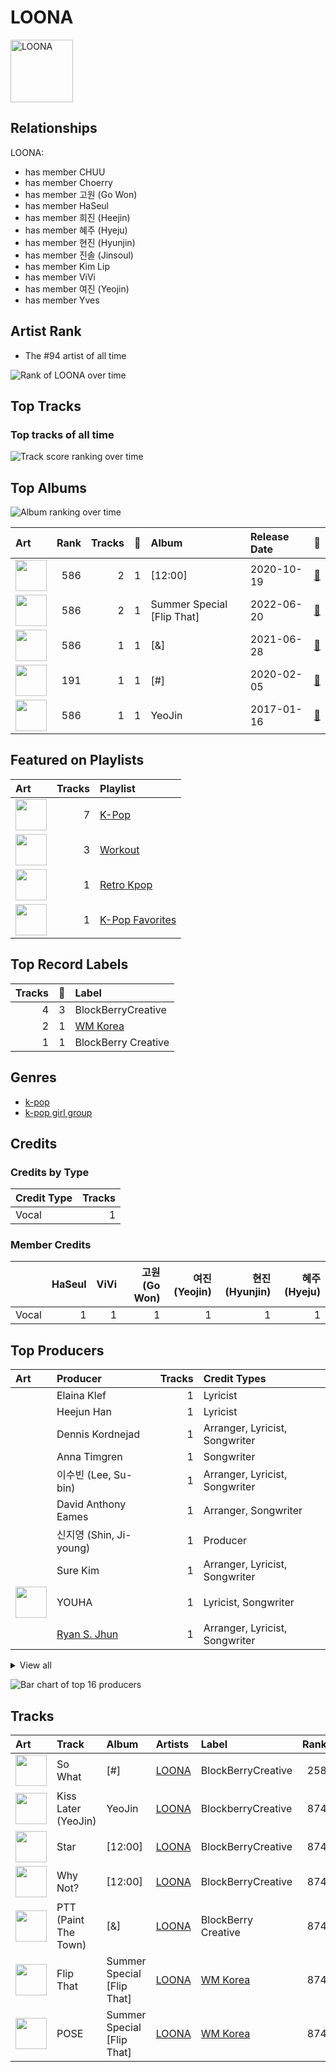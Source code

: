 
# LOONA


<img src="https://i.scdn.co/image/ab6761610000e5eb80584436e5726afb70cee7f8" alt="LOONA" width="100" />

## Relationships

LOONA:
- has member CHUU
- has member Choerry
- has member 고원 (Go Won)
- has member HaSeul
- has member 희진 (Heejin)
- has member 혜주 (Hyeju)
- has member 현진 (Hyunjin)
- has member 진솔 (Jinsoul)
- has member Kim Lip
- has member ViVi
- has member 여진 (Yeojin)
- has member Yves

## Artist Rank
- The #94 artist of all time

![Rank of LOONA over time](../../images/artists/loona/rank_time_series.png)
## Top Tracks


### Top tracks of all time

![Track score ranking over time](../../images/artists/loona/track_rank_time_series_score.png)
## Top Albums

![Album ranking over time](../../images/artists/loona/album_rank_time_series.png)

| Art | Rank | Tracks | 💚 | Album | Release Date | 🔗 |
|:---|---:|---:|---:|:---|:---|:---|
| <img src="https://i.scdn.co/image/ab67616d0000b273619b758232a962e9ddf45f97" alt="" width="50" /> | 586 | 2 | 1 | [12:00] | 2020-10-19 | [🔗](https://open.spotify.com/album/3obToaukLcPbCLPPmWFzQi) |
| <img src="https://i.scdn.co/image/ab67616d0000b2735fe0013ebb4022adc0f042be" alt="" width="50" /> | 586 | 2 | 1 | Summer Special [Flip That] | 2022-06-20 | [🔗](https://open.spotify.com/album/7odJeHxR62PWP4Cms4GpwB) |
| <img src="https://i.scdn.co/image/ab67616d0000b273608cf05fbd3605c77444917f" alt="" width="50" /> | 586 | 1 | 1 | [&] | 2021-06-28 | [🔗](https://open.spotify.com/album/747FhjbZXy5H8frCZ90eDv) |
| <img src="https://i.scdn.co/image/ab67616d0000b273c985aeaeccb1db38dddf2986" alt="" width="50" /> | 191 | 1 | 1 | [#] | 2020-02-05 | [🔗](https://open.spotify.com/album/3OOqAsk58Xv8DHu1gRGtaC) |
| <img src="https://i.scdn.co/image/ab67616d0000b2737f7c1a61a2d58eae2a3e1487" alt="" width="50" /> | 586 | 1 | 1 | YeoJin | 2017-01-16 | [🔗](https://open.spotify.com/album/0AdyZlYZJ852kcSTOhVkyi) |

## Featured on Playlists
| Art | Tracks | Playlist |
|:---|---:|:---|
| <img src="https://mosaic.scdn.co/640/ab67616d00001e02505190077497c230422f2934ab67616d00001e027dd8f95320e8ef08aa121dfeab67616d00001e028164cd1a2e03b7ca2db9ff5eab67616d00001e02ff7c2dfd0ed9b2cf6bf9c818" alt="" width="50" /> | 7 | [K-Pop](../../playlists/k-pop/overview.md) |
| <img src="https://mosaic.scdn.co/640/ab67616d00001e026f248f7695eb544a3a1955c5ab67616d00001e027a393b04e8ced571618223e8ab67616d00001e028acb7bac073f378d59bf228eab67616d00001e02b3be3b970fc89a02f301c9da" alt="" width="50" /> | 3 | [Workout](../../playlists/workout/overview.md) |
| <img src="https://mosaic.scdn.co/640/ab67616d00001e024897a7925914a3a10ce68c31ab67616d00001e025babc6b49ac8a93fc5fc464aab67616d00001e0267f8236540d6f145e2f0baa1ab67616d00001e0271a70331062453ece06f8b79" alt="" width="50" /> | 1 | [Retro Kpop](../../playlists/retro_kpop/overview.md) |
| <img src="https://mosaic.scdn.co/640/ab67616d00001e024ed058b71650a6ca2c04adffab67616d00001e026772cf096be8acc1df092519ab67616d00001e028c4a282e84a53c1c8acf129aab67616d00001e02d8cc2281fcd4519ca020926b" alt="" width="50" /> | 1 | [K-Pop Favorites](../../playlists/k-pop_favorites/overview.md) |

## Top Record Labels

| Tracks | 💚 | Label |
|---:|---:|:---|
| 4 | 3 | BlockBerryCreative |
| 2 | 1 | [WM Korea](../../labels/wm_korea/overview.md) |
| 1 | 1 | BlockBerry Creative |

## Genres

- [k-pop](../../genres/k-pop/overview.md)
- [k-pop girl group](../../genres/k-pop_girl_group/overview.md)

## Credits

### Credits by Type

| Credit Type | Tracks |
|:---|---:|
| Vocal | 1 |

### Member Credits

| | HaSeul | ViVi | 고원 (Go Won) | 여진 (Yeojin) | 현진 (Hyunjin) | 혜주 (Hyeju) |
|:---|---:|---:|---:|---:|---:|---:|
| Vocal | 1 | 1 | 1 | 1 | 1 | 1 |
## Top Producers

| Art | Producer | Tracks | Credit Types |
|:---|:---|---:|:---|
| | Elaina Klef | 1 | Lyricist |
| | Heejun Han | 1 | Lyricist |
| | Dennis Kordnejad | 1 | Arranger, Lyricist, Songwriter |
| | Anna Timgren | 1 | Songwriter |
| | 이수빈 (Lee, Su-bin) | 1 | Arranger, Lyricist, Songwriter |
| | David Anthony Eames | 1 | Arranger, Songwriter |
| | 신지영 (Shin, Ji-young) | 1 | Producer |
| | Sure Kim | 1 | Arranger, Lyricist, Songwriter |
| <img src="https://i.scdn.co/image/ab6761610000e5eb258c6319f7a39c6e0a0f39de" alt="" width="50" /> | YOUHA | 1 | Lyricist, Songwriter |
| | [Ryan S. Jhun](../../producers/ryan_s__jhun/overview.md) | 1 | Arranger, Lyricist, Songwriter |


<details>
<summary>View all</summary>

| Art | Producer | Tracks | Credit Types |
|:---|:---|---:|:---|
| | [조윤경 (Jo, Yoon Kyung)](../../producers/조윤경_(jo,_yoon_kyung)/overview.md) | 1 | Lyricist |
| | [구종필 (Koo, Jong-Pil)](../../producers/구종필_(koo,_jong-pil)/overview.md) | 1 | Producer |
| | Linemaster | 1 | Producer, Songwriter |
| | 이장빈 (Lee, Jang-bin) | 1 | Producer |
| | IMLAY | 1 | Arranger |
| | Hanif Sabzevari | 1 | Arranger, Lyricist, Songwriter |

</details>


![Bar chart of top 16 producers](../../images/artists/loona/producers.png)
## Tracks

| Art | Track | Album | Artists | Label | Rank | 💚 | 🔗 |
|:---|:---|:---|:---|:---|---:|:---|:---|
| <img src="https://i.scdn.co/image/ab67616d0000b273c985aeaeccb1db38dddf2986" alt="" width="50" /> | So What | [#] | [LOONA](overview.md) | BlockBerryCreative | 258 | 💚 | [🔗](https://open.spotify.com/track/1ry2mTVmAJHbNLzl5qww5v) |
| <img src="https://i.scdn.co/image/ab67616d0000b2737f7c1a61a2d58eae2a3e1487" alt="" width="50" /> | Kiss Later (YeoJin) | YeoJin | [LOONA](overview.md) | BlockberryCreative | 874 | 💚 | [🔗](https://open.spotify.com/track/6WLfBd2KFL8iuU57qy9HqI) |
| <img src="https://i.scdn.co/image/ab67616d0000b273619b758232a962e9ddf45f97" alt="" width="50" /> | Star | [12:00] | [LOONA](overview.md) | BlockBerryCreative | 874 | | [🔗](https://open.spotify.com/track/4wGt2KmqMQ7LC5bqPi51sf) |
| <img src="https://i.scdn.co/image/ab67616d0000b273619b758232a962e9ddf45f97" alt="" width="50" /> | Why Not? | [12:00] | [LOONA](overview.md) | BlockBerryCreative | 874 | 💚 | [🔗](https://open.spotify.com/track/6yGQ86UppYULzTCxAWgwVN) |
| <img src="https://i.scdn.co/image/ab67616d0000b273608cf05fbd3605c77444917f" alt="" width="50" /> | PTT (Paint The Town) | [&] | [LOONA](overview.md) | BlockBerry Creative | 874 | 💚 | [🔗](https://open.spotify.com/track/5awNIWVrh2ISfvPd5IUZNh) |
| <img src="https://i.scdn.co/image/ab67616d0000b2735fe0013ebb4022adc0f042be" alt="" width="50" /> | Flip That | Summer Special [Flip That] | [LOONA](overview.md) | [WM Korea](../../labels/wm_korea) | 874 | 💚 | [🔗](https://open.spotify.com/track/7cHXwaBnIBFUPuP376z07E) |
| <img src="https://i.scdn.co/image/ab67616d0000b2735fe0013ebb4022adc0f042be" alt="" width="50" /> | POSE | Summer Special [Flip That] | [LOONA](overview.md) | [WM Korea](../../labels/wm_korea) | 874 | | [🔗](https://open.spotify.com/track/2BdGXQ4MjeYCZ9JNte85Q4) |
